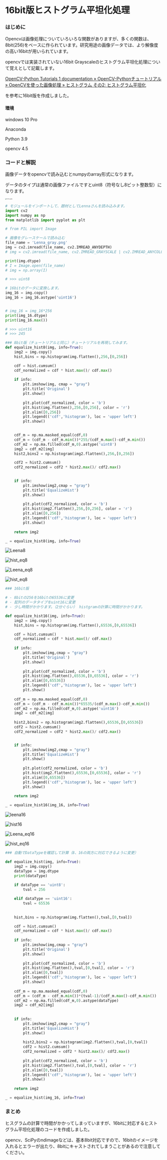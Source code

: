 # 16bit版ヒストグラム平坦化処理



### はじめに

Opencvは画像処理についていろいろな関数がありますが、多くの関数は、8bit(256)をベースに作られています。研究用途の画像データでは、より解像度の高い16bitが用いられています。

opencvでは実装されていない16bit Grayscaleのヒストグラム平坦化処理について覚えとして記載します。

[OpenCV-Python Tutorials 1 documentation » OpenCV-Pythonチュートリアル » OpenCVを使った画像処理 » ヒストグラム その2: ヒストグラム平坦化](http://labs.eecs.tottori-u.ac.jp/sd/Member/oyamada/OpenCV/html/py_tutorials/py_imgproc/py_histograms/py_histogram_equalization/py_histogram_equalization.html#histogram-equalization)

を参考に16bit版を作成しました。

#### 環境

windows 10 Pro

Anaconda

Python 3.9

opencv 4.5



### コードと解説

画像データをopencvで読み込むとnumpyのarray形式になります。

データのタイプは通常の画像ファイルですとuint8（符号なし8ビット整数型）になります。

<img src="Lenna_gray.png" alt="Lenna_gray" style="zoom:25%;" />

```python
# モジュールをインポートして、題材としてLennaさんを読み込みます。
import cv2
import numpy as np
from matplotlib import pyplot as plt

# from PIL import Image

# 画像をグレースケールで読み込む
file_name = 'Lenna_gray.png'
img = cv2.imread(file_name, cv2.IMREAD_ANYDEPTH)
# img = cv2.imread(file_name, cv2.IMREAD_GRAYSCALE | cv2.IMREAD_ANYCOLOR)

print(img.dtype)
# I = Image.open(file_name)
# img = np.array(I)

# >>> uint8
```



```python
# 16bitのデータに変換します。
img_16 = img.copy()
img_16 = img_16.astype('uint16')


# img_16 = img_16*256
print(img_16.dtype)
print(img_16.max())

# >>> uint16
# >>> 245
```



```python
### 8bit版（チュートリアルと同じ）チュートリアルを再現してみます。
def equalize_hist8(img, info=True):
    img2 = img.copy()
    hist,bins = np.histogram(img.flatten(),256,[0,256])

    cdf = hist.cumsum()
    cdf_normalized = cdf * hist.max()/ cdf.max()
    
    if info: 
        plt.imshow(img, cmap = "gray")
        plt.title('Original')
        plt.show()
        
        plt.plot(cdf_normalized, color = 'b')
        plt.hist(img.flatten(),256,[0,256], color = 'r')
        plt.xlim([0,256])
        plt.legend(('cdf','histogram'), loc = 'upper left')
        plt.show()
    

    cdf_m = np.ma.masked_equal(cdf,0)
    cdf_m = (cdf_m - cdf_m.min())*255/(cdf_m.max()-cdf_m.min())
    cdf_m2 = np.ma.filled(cdf_m,0).astype('uint8')
    img2 = cdf_m2[img]
    hist2,bins2 = np.histogram(img2.flatten(),256,[0,256])

    cdf2 = hist2.cumsum()
    cdf2_normalized = cdf2 * hist2.max()/ cdf2.max()

    
    if info: 
        plt.imshow(img2,cmap = "gray")
        plt.title('EqualizeHist')
        plt.show()
            
        plt.plot(cdf2_normalized, color = 'b')
        plt.hist(img2.flatten(),256,[0,256], color = 'r')
        plt.xlim([0,256])
        plt.legend(('cdf','histogram'), loc = 'upper left')
        plt.show()
    
    return img2

_ = equalize_hist8(img, info=True)

```

![Leena8](figs/Leena8.png)

![hist_eq8](figs/hist08.png)

![Leena_eq8](figs/Leena_eq8.png)

![hist_eq8](figs/hist_eq8.png)

```python
### 16bit版

# - 8bitの256を16bitの65536に変更
# - 配列のデータタイプをuint16に変更
# - 少し時間がかかります。（2分ぐらい） histgramの計算に時間がかかります。

def equalize_hist16(img, info=True):
    img2 = img.copy()
    hist,bins = np.histogram(img.flatten(),65536,[0,65536])

    cdf = hist.cumsum()
    cdf_normalized = cdf * hist.max()/ cdf.max()
    
    if info: 
        plt.imshow(img,cmap = "gray")
        plt.title('Original')
        plt.show()
        
        plt.plot(cdf_normalized, color = 'b')
        plt.hist(img.flatten(),65536,[0,65536], color = 'r')
        plt.xlim([0,65536])
        plt.legend(('cdf','histogram'), loc = 'upper left')
        plt.show()
    
    cdf_m = np.ma.masked_equal(cdf,0)
    cdf_m = (cdf_m - cdf_m.min())*65535/(cdf_m.max()-cdf_m.min())
    cdf_m2 = np.ma.filled(cdf_m,0).astype('uint16')
    img2 = cdf_m2[img]
    
    hist2,bins2 = np.histogram(img2.flatten(),65536,[0,65536])
    cdf2 = hist2.cumsum()
    cdf2_normalized = cdf2 * hist2.max()/ cdf2.max()


    if info:   
        plt.imshow(img2,cmap = "gray")
        plt.title('EqualizeHist')
        plt.show()
         
        plt.plot(cdf2_normalized, color = 'b')
        plt.hist(img2.flatten(),65536,[0,65536], color = 'r')
        plt.xlim([0,65536])
        plt.legend(('cdf','histogram'), loc = 'upper left')
        plt.show()
    
    return img2 

_ = equalize_hist16(img_16, info=True)
```

![leena16](figs/leena16.png)

![hist16](figs/hist16.png)

![Leena_eq16](figs/Leena_eq16.png)

![hist_eq16](figs/hist_eq16.png)




```python
### 自動でDataTypeを確認して計算（8、16の両方に対応できるように変更）

def equalize_hist(img, info=True):
    img2 = img.copy()
    dataType = img.dtype
    print(dataType)
    
    if dataType == 'uint8':
        tval = 256

    elif dataType == 'uint16':
        tval = 65536
    
        
    hist,bins = np.histogram(img.flatten(),tval,[0,tval])

    cdf = hist.cumsum()
    cdf_normalized = cdf * hist.max()/ cdf.max()
    
    if info:
        plt.imshow(img,cmap = "gray")
        plt.title('Original')
        plt.show() 
        
        plt.plot(cdf_normalized, color = 'b')
        plt.hist(img.flatten(),tval,[0,tval], color = 'r')
        plt.xlim([0,tval])
        plt.legend(('cdf','histogram'), loc = 'upper left')
        plt.show()
        
    cdf_m = np.ma.masked_equal(cdf,0)
    cdf_m = (cdf_m - cdf_m.min())*(tval-1)/(cdf_m.max()-cdf_m.min())
    cdf_m2 = np.ma.filled(cdf_m,0).astype(dataType)
    img2 = cdf_m2[img]
    
    
    if info:  
        plt.imshow(img2,cmap = "gray")
        plt.title('EqualizeHist')
        plt.show()   
        
        hist2,bins2 = np.histogram(img2.flatten(),tval,[0,tval])
        cdf2 = hist2.cumsum()
        cdf2_normalized = cdf2 * hist2.max()/ cdf2.max()
        
        plt.plot(cdf2_normalized, color = 'b')
        plt.hist(img2.flatten(),tval,[0,tval], color = 'r')
        plt.xlim([0,tval])
        plt.legend(('cdf','histogram'), loc = 'upper left')
        plt.show()
        
    return img2

_ = equalize_hist(img_16, info=True)
```



### まとめ

ヒスグラムの計算で時間がかかってしまっていますが、16bitに対応するヒストグラム平坦化処理のコードを作成しました。

opencv、SciPyのndimageなどは、基本8bit対応ですので、16bitのイメージを入れるとエラーが出たり、8bitにキャストされてしまうことがあるので注意してください。

